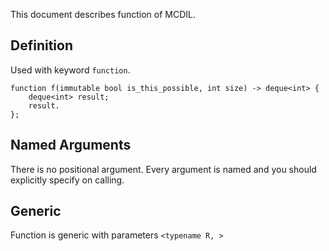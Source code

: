This document describes function of MCDIL.

## Definition

Used with keyword `function`.

```
function f(immutable bool is_this_possible, int size) -> deque<int> {
    deque<int> result;
    result.
};
```

## Named Arguments

There is no positional argument.
Every argument is named and you should explicitly specify on calling.

## Generic

Function is generic with parameters `<typename R, >`
